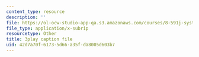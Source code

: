 ```yaml
---
content_type: resource
description: ''
file: https://ol-ocw-studio-app-qa.s3.amazonaws.com/courses/8-591j-systems-biology-fall-2014/42d7a70f61735d66a35fda8005d603b7_WTesORG5H-A.vtt
file_type: application/x-subrip
resourcetype: Other
title: 3play caption file
uid: 42d7a70f-6173-5d66-a35f-da8005d603b7
---
```

